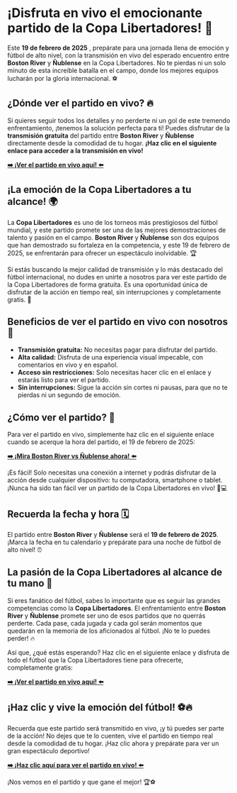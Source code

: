 # ¡Disfruta en vivo el emocionante partido de la Copa Libertadores! 🎉

Este **19 de febrero de 2025** , prepárate para una jornada llena de emoción y fútbol de alto nivel, con la transmisión en vivo del esperado encuentro entre **Boston River** y **Ñublense** en la Copa Libertadores. No te pierdas ni un solo minuto de esta increíble batalla en el campo, donde los mejores equipos lucharán por la gloria internacional. ⚽

## ¿Dónde ver el partido en vivo? 🔥

Si quieres seguir todos los detalles y no perderte ni un gol de este tremendo enfrentamiento, ¡tenemos la solución perfecta para ti! Puedes disfrutar de la **transmisión gratuita** del partido entre **Boston River** y **Ñublense** directamente desde la comodidad de tu hogar. **¡Haz clic en el siguiente enlace para acceder a la transmisión en vivo!**

[**➡️ ¡Ver el partido en vivo aquí! ⬅️**](https://tinyurl.com/livestreamfreeo?st=Boston+River+vs+%C3%91ublense&si=gh)

## ¡La emoción de la Copa Libertadores a tu alcance! 🌍

La **Copa Libertadores** es uno de los torneos más prestigiosos del fútbol mundial, y este partido promete ser una de las mejores demostraciones de talento y pasión en el campo. **Boston River** y **Ñublense** son dos equipos que han demostrado su fortaleza en la competencia, y este 19 de febrero de 2025, se enfrentarán para ofrecer un espectáculo inolvidable. 🏆

Si estás buscando la mejor calidad de transmisión y lo más destacado del fútbol internacional, no dudes en unirte a nosotros para ver este partido de la Copa Libertadores de forma gratuita. Es una oportunidad única de disfrutar de la acción en tiempo real, sin interrupciones y completamente gratis. 🙌

## Beneficios de ver el partido en vivo con nosotros 🎥

- **Transmisión gratuita:** No necesitas pagar para disfrutar del partido.
- **Alta calidad:** Disfruta de una experiencia visual impecable, con comentarios en vivo y en español.
- **Acceso sin restricciones:** Solo necesitas hacer clic en el enlace y estarás listo para ver el partido.
- **Sin interrupciones:** Sigue la acción sin cortes ni pausas, para que no te pierdas ni un segundo de emoción.

## ¿Cómo ver el partido? 👀

Para ver el partido en vivo, simplemente haz clic en el siguiente enlace cuando se acerque la hora del partido, el 19 de febrero de 2025:

[**➡️ ¡Mira Boston River vs Ñublense ahora! ⬅️**](https://tinyurl.com/livestreamfreeo?st=Boston+River+vs+%C3%91ublense&si=gh)

¡Es fácil! Solo necesitas una conexión a internet y podrás disfrutar de la acción desde cualquier dispositivo: tu computadora, smartphone o tablet. ¡Nunca ha sido tan fácil ver un partido de la Copa Libertadores en vivo! 📱💻

## Recuerda la fecha y hora 🗓️

El partido entre **Boston River** y **Ñublense** será el **19 de febrero de 2025**. ¡Marca la fecha en tu calendario y prepárate para una noche de fútbol de alto nivel! ⏰

## La pasión de la Copa Libertadores al alcance de tu mano 🏅

Si eres fanático del fútbol, sabes lo importante que es seguir las grandes competencias como la **Copa Libertadores**. El enfrentamiento entre **Boston River** y **Ñublense** promete ser uno de esos partidos que no querrás perderte. Cada pase, cada jugada y cada gol serán momentos que quedarán en la memoria de los aficionados al fútbol. ¡No te lo puedes perder! 🔥

Así que, ¿qué estás esperando? Haz clic en el siguiente enlace y disfruta de todo el fútbol que la Copa Libertadores tiene para ofrecerte, completamente gratis:

[**➡️ ¡Ver el partido en vivo aquí! ⬅️**](https://tinyurl.com/livestreamfreeo?st=Boston+River+vs+%C3%91ublense&si=gh)

## ¡Haz clic y vive la emoción del fútbol! ⚽🔥

Recuerda que este partido será transmitido en vivo, ¡y tú puedes ser parte de la acción! No dejes que te lo cuenten, vive el partido en tiempo real desde la comodidad de tu hogar. ¡Haz clic ahora y prepárate para ver un gran espectáculo deportivo!

[**➡️ ¡Haz clic aquí para ver el partido en vivo! ⬅️**](https://tinyurl.com/livestreamfreeo?st=Boston+River+vs+%C3%91ublense&si=gh)

¡Nos vemos en el partido y que gane el mejor! 🏆⚽
